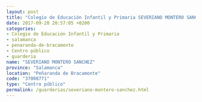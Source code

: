 ```yaml
---
layout: post
title: "Colegio de Educación Infantil y Primaria SEVERIANO MONTERO SANCHEZ"
date: 2017-09-20 20:57:05 +0200
categories:
- Colegio de Educación Infantil y Primaria
- salamanca
- penaranda-de-bracamonte
- Centro público
- guarderia
name: "SEVERIANO MONTERO SANCHEZ"
province: "Salamanca"
location: "Peñaranda de Bracamonte"
code: "37008771"
type: "Centro público"
permalink: /guarderias/severiano-montero-sanchez.html
---
```

